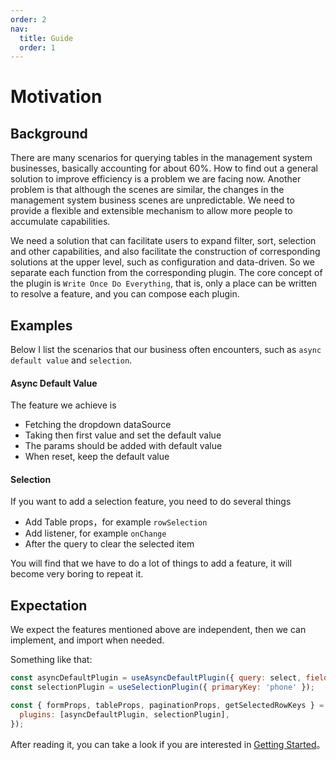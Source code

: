 ```yaml
---
order: 2
nav:
  title: Guide
  order: 1
---
```


# Motivation

## Background

There are many scenarios for querying tables in the management system businesses, basically accounting for about 60%. How to find out a general solution to improve efficiency is a problem we are facing now. Another problem is that although the scenes are similar, the changes in the management system business scenes are unpredictable. We need to provide a flexible and extensible mechanism to allow more people to accumulate capabilities.

We need a solution that can facilitate users to expand filter, sort, selection and other capabilities, and also facilitate the construction of corresponding solutions at the upper level, such as configuration and data-driven. So we separate each function from the corresponding plugin. The core concept of the plugin is `Write Once Do Everything`, that is, only a place can be written to resolve a feature, and you can compose each plugin.

## Examples

Below I list the scenarios that our business often encounters, such as `async default value` and `selection`.

#### Async Default Value

The feature we achieve is

- Fetching the dropdown dataSource
- Taking then first value and set the default value
- The params should be added with default value
- When reset, keep the default value

#### Selection

If you want to add a selection feature, you need to do several things

- Add Table props，for example `rowSelection`
- Add listener, for example `onChange`
- After the query to clear the selected item

You will find that we have to do a lot of things to add a feature,
it will become very boring to repeat it.

## Expectation

We expect the features mentioned above are independent, then we can implement, and import when needed. 

Something like that:

```js
const asyncDefaultPlugin = useAsyncDefaultPlugin({ query: select, field: 'name' });
const selectionPlugin = useSelectionPlugin({ primaryKey: 'phone' });

const { formProps, tableProps, paginationProps, getSelectedRowKeys } = useNextFormTable(list, {
  plugins: [asyncDefaultPlugin, selectionPlugin],
});
```

After reading it, you can take a look if you are interested in [Getting Started](./getting-started)。
